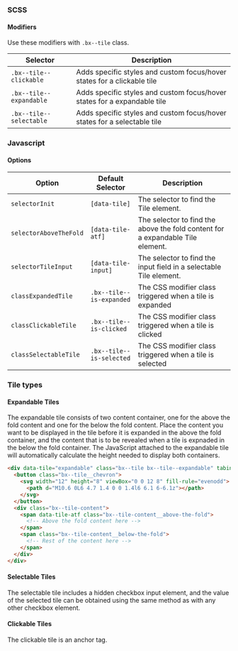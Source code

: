 ### SCSS

#### Modifiers

Use these modifiers with `.bx--tile` class.

| Selector                | Description                                                              |
| ----------------------- | ------------------------------------------------------------------------ |
| `.bx--tile--clickable`  | Adds specific styles and custom focus/hover states for a clickable tile  |
| `.bx--tile--expandable` | Adds specific styles and custom focus/hover states for a expandable tile |
| `.bx--tile--selectable` | Adds specific styles and custom focus/hover states for a selectable tile |

### Javascript

#### Options

| Option                 | Default Selector         | Description                                                                    |
| ---------------------- | ------------------------ | ------------------------------------------------------------------------------ |
| `selectorInit`         | `[data-tile]`            | The selector to find the Tile element.                                         |
| `selectorAboveTheFold` | `[data-tile-atf]`        | The selector to find the above the fold content for a expandable Tile element. |
| `selectorTileInput`    | `[data-tile-input]`      | The selector to find the input field in a selectable Tile element.             |
| `classExpandedTile`    | `.bx--tile--is-expanded` | The CSS modifier class triggered when a tile is expanded                       |
| `classClickableTile`   | `.bx--tile--is-clicked`  | The CSS modifier class triggered when a tile is clicked                        |
| `classSelectableTile`  | `.bx--tile--is-selected` | The CSS modifier class triggered when a tile is selected                       |

### Tile types

#### Expandable Tiles

The expandable tile consists of two content container, one for the above the
fold content and one for the below the fold content. Place the content you want
to be displayed in the tile before it is expanded in the above the fold
container, and the content that is to be revealed when a tile is expnaded in the
below the fold container. The JavaScript attached to the expandable tile will
automatically calculate the height needed to display both containers.

```html
<div data-tile="expandable" class="bx--tile bx--tile--expandable" tabindex="0">
  <button class="bx--tile__chevron">
    <svg width="12" height="8" viewBox="0 0 12 8" fill-rule="evenodd">
      <path d="M10.6 0L6 4.7 1.4 0 0 1.4l6 6.1 6-6.1z"></path>
    </svg>
  </button>
  <div class="bx--tile-content">
    <span data-tile-atf class="bx--tile-content__above-the-fold">
      <!-- Above the fold content here -->
    </span>
    <span class="bx--tile-content__below-the-fold">
      <!-- Rest of the content here -->
    </span>
  </div>
</div>
```

#### Selectable Tiles

The selectable tile includes a hidden checkbox input element, and the value of
the selected tile can be obtained using the same method as with any other
checkbox element.

#### Clickable Tiles

The clickable tile is an anchor tag.
